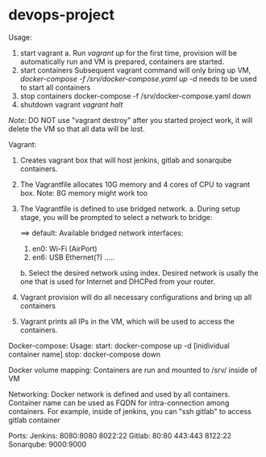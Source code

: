 # devops-project

Usage:
  1. start vagrant
    a. Run *vagrant up* for the first time, provision will be automatically run and VM is prepared, containers are started.
  2. start containers
    Subsequent vagrant command will only bring up VM, *docker-compose -f /srv/docker-compose.yaml up -d* needs to be used to start all containers
  3. stop containers
    docker-compose -f /srv/docker-compose.yaml down
  4. shutdown vagrant
    *vagrant halt*
  
  *Note:* DO NOT use "vagrant destroy" after you started project work, it will delete the VM so that all data will be lost.

Vagrant:
 1. Creates vagrant box that will host jenkins, gitlab and sonarqube containers.
 2. The Vagrantfile allocates 10G memory and 4 cores of CPU to vagrant box. Note: 8G memory might work too
 3. The Vagrantfile is defined to use bridged network.
    a. During setup stage, you will be prompted to select a network to bridge: 
    
    ==> default: Available bridged network interfaces:
      1) en0: Wi-Fi (AirPort)
      2) en6: USB Ethernet(?)
      .....
      
    b. Select the desired network using index. Desired network is usally the one that is used for Internet and DHCPed from your router.
 4. Vagrant provision will do all necessary configurations and bring up all containers
 5. Vagrant prints all IPs in the VM, which will be used to access the containers.

Docker-compose:
 Usage: 
   start: docker-compose up -d [inidividual container name]
   stop:  docker-compose down

Docker volume mapping:
  Containers are run and mounted to /srv/ inside of VM

Networking:
  Docker network is defined and used by all containers. Container name can be used as FQDN for intra-connection among containers.
  For example, inside of jenkins, you can "ssh gitlab" to access gitlab container

Ports:
  Jenkins:
    8080:8080
    8022:22
  Gitlab:
    80:80
    443:443
    8122:22
  Sonarqube:
    9000:9000

